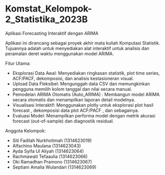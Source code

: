 # Komstat_Kelompok-2_Statistika_2023B
Aplikasi Forecasting Interaktif dengan ARIMA

Aplikasi ini dirancang sebagai proyek akhir mata kuliah Komputasi Statistik. Tujuannya adalah untuk menyediakan alat interaktif untuk analisis dan peramalan deret waktu menggunakan model ARIMA.

Fitur Utama:

- Eksplorasi Data Awal: Menyediakan ringkasan statistik, plot time series, ACF/PACF, dekomposisi, dan analisis kestasioneran visual.
- Upload Data Fleksibel: Mengunggah data CSV dan memungkinkan pengguna memilih kolom tanggal dan nilai secara manual.
- Pemodelan ARIMA Otomatis (Auto_ARIMA) : Membangun model ARIMA secara otomatis dan menampilkan laporan detail modelnya.
- Visualisasi Interaktif: Menggunakan plotly untuk eksplorasi plot hasil forecast , dekomposisi data plot ACF/PACF , dan sebagainya.
- Evaluasi Model: Menampilkan performa model dengan metrik akurasi forecast (out-of-sample) dan diagnostik residual.

Anggota Kelompok:
- Siti Fadilah Nurkhotimah (1314623019)
- Alfachino Maulana (1314623043)
- Ayda Syifa Ul Aliyah (1314623064)
- Rachmawati Tefaaulia (1314623066)
- Oki Ramadhan Pramono (1314623067)
- Septiani Amalia Wulandari (1314623069)
